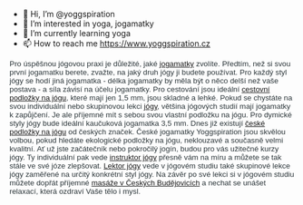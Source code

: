 - 👋 Hi, I’m @yoggspiration
- 👀 I’m interested in yoga, jogamatky
- 🌱 I’m currently learning yoga
- 📫 How to reach me https://www.yoggspiration.cz

<p><span style="color: #2c363a; font-family: Verdana, Geneva, sans-serif; font-size: 13.3333px;">Pro &uacute;spě&scaron;nou j&oacute;govou praxi je důležit&eacute;, jak&eacute; <a title="jogamatky" href="https://www.yoggspiration.cz/podlozky-na-jogu/">jogamatky</a> zvol&iacute;te. Předt&iacute;m, než si svou prvn&iacute; jogamatku 
  berete, zvažte, na jak&yacute; druh j&oacute;gy ji budete použ&iacute;vat. Pro každ&yacute; styl j&oacute;gy se hod&iacute; jin&aacute; jogamatka - d&eacute;lka jogamatky by měla b&yacute;t o něco del&scaron;&iacute; než va&scaron;e postava - a s&iacute;la z&aacute;vis&iacute; na &uacute;čelu jogamatky. Pro cestov&aacute;n&iacute; jsou ide&aacute;ln&iacute; <a title="cestovn&iacute; podložky na j&oacute;gu" href="https://www.yoggspiration.cz/cestovni-jogove-podlozky/">cestovn&iacute; podložky na j&oacute;gu</a>, kter&eacute; maj&iacute; jen 1,5 mm, jsou skladn&eacute; a lehk&eacute;. Pokud se chyst&aacute;te na svou individu&aacute;ln&iacute; nebo skupinovou lekci <a title="j&oacute;ga" href="https://www.yoggspiration.cz/joga">j&oacute;gy</a>, vět&scaron;ina j&oacute;gov&yacute;ch studi&iacute; maj&iacute; jogamatky k zapůjčen&iacute;. Je ale př&iacute;jemn&eacute; m&iacute;t s sebou svou vlastn&iacute; podložku na j&oacute;gu. Pro dymick&eacute; styly j&oacute;gy bude ide&aacute;ln&iacute; kaučukov&aacute; jogamatka 3,5 mm. Dnes již existuj&iacute; <a title="česk&eacute; podložky na j&oacute;gu" href="https://www.yoggspiration.cz/podlozky-na-jogu-yoga-mats/">česk&eacute; podložky na j&oacute;gu</a> od česk&yacute;ch značek. Česk&eacute; jogamatky Yoggspiration jsou skvělou volbou, pokud hled&aacute;te ekologick&eacute; podložky na j&oacute;gu, neklouzav&eacute; a současně velmi kvalitn&iacute;. Ať už jste zač&aacute;tečn&iacute;k nebo pokročil&yacute; jog&iacute;n, budou pro v&aacute;s užitečn&eacute; kurzy j&oacute;gy. Ty individu&aacute;ln&iacute; pak vede <a title="instruktor j&oacute;gy" href="https://michalgajdosik.cz/joga">instruktor j&oacute;gy</a> přesně v&aacute;m na m&iacute;ru a můžete se tak st&aacute;le ve sv&eacute; j&oacute;ze zlep&scaron;ovat. <a title="instruktor j&oacute;gy, lektor j&oacute;gy" href="https://michalgajdosik.cz/joga">Lektor j&oacute;gy</a> vede v j&oacute;gov&eacute;m studiu tak&eacute; skupinov&eacute; lekce j&oacute;gy zaměřen&eacute; na určit&yacute; konkr&eacute;tn&iacute; styl j&oacute;gy. Na z&aacute;věr po sv&eacute; lekci si v j&oacute;gov&eacute;m studiu můžete dopř&aacute;t př&iacute;jemn&eacute; <a title="mas&aacute;že Česk&eacute; Budějovice" href="https://michalgajdosik.cz/masaze">mas&aacute;že v Česk&yacute;ch Budějovic&iacute;ch</a> a nechat se un&aacute;&scaron;et relaxac&iacute;, kter&aacute; ozdrav&iacute; Va&scaron;e tělo i mysl.</span></p>
